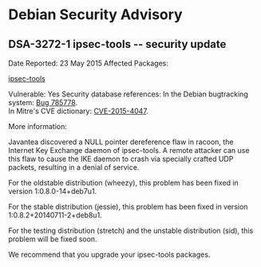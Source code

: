 
Debian Security Advisory
========================


DSA-3272-1 ipsec-tools -- security update
-----------------------------------------



Date Reported:
23 May 2015
Affected Packages:

[ipsec-tools](https://packages.debian.org/src:ipsec-tools)

Vulnerable:
Yes
Security database references:
In the Debian bugtracking system: [Bug 785778](https://bugs.debian.org/cgi-bin/bugreport.cgi?bug=785778).  
In Mitre's CVE dictionary: [CVE-2015-4047](https://security-tracker.debian.org/tracker/CVE-2015-4047).  

More information:

Javantea discovered a NULL pointer dereference flaw in racoon, the
Internet Key Exchange daemon of ipsec-tools. A remote attacker can use
this flaw to cause the IKE daemon to crash via specially crafted UDP
packets, resulting in a denial of service.


For the oldstable distribution (wheezy), this problem has been fixed
in version 1:0.8.0-14+deb7u1.


For the stable distribution (jessie), this problem has been fixed in
version 1:0.8.2+20140711-2+deb8u1.


For the testing distribution (stretch) and the unstable distribution
(sid), this problem will be fixed soon.


We recommend that you upgrade your ipsec-tools packages.






